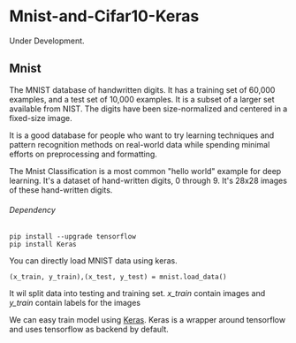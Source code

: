 # Mnist-and-Cifar10-Keras

Under Development.

## Mnist

The MNIST database of handwritten digits. It has a training set of 60,000 examples, and a test set of 10,000 examples. It is a subset of a larger set available from NIST. The digits have been size-normalized and centered in a fixed-size image.

It is a good database for people who want to try learning techniques and pattern recognition methods on real-world data while spending minimal efforts on preprocessing and formatting.

The Mnist Classification is a most common "hello world" example for deep learning. It's a dataset of hand-written digits, 0 through 9. It's 28x28 images of these hand-written digits.

###### Dependency
```
pip install --upgrade tensorflow
pip install Keras
```
You can directly load MNIST data using keras.
```
(x_train, y_train),(x_test, y_test) = mnist.load_data()
```
It wil split data into testing and training set. *x_train* contain images  and *y_train* contain labels for the images

We can easy train model using [Keras](https://keras.io/). Keras is a wrapper around tensorflow and uses tensorflow as backend by default.

